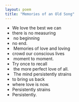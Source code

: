 ```yaml
---
layout: poem
title: "Memories of an Old Song"
---
```


- We love the best we can 
- there is no measuring
-  no beginning 
- no end.
-  Memories of love and loving 
- crowd our conscious lives
-  moment to moment. 
- Try once to recall
-  the more perfect love of all.
-  The mind persistently strains 
- to bring us back 
- where love is now. 
- Persistently strains 
- Persistently.